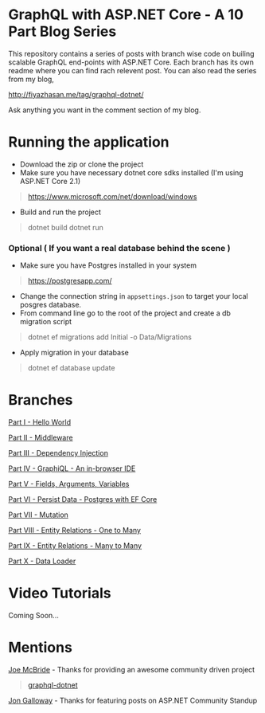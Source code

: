 # GraphQL with ASP.NET Core - A 10 Part Blog Series

This repository contains a series of posts with branch wise code on builing scalable GraphQL end-points with ASP.NET Core. Each branch has its own readme where you can find rach relevent post. You can also read the series from my blog, 

http://fiyazhasan.me/tag/graphql-dotnet/

Ask anything you want in the comment section of my blog.

# Running the application

* Download the zip or clone the project
* Make sure you have necessary dotnet core sdks installed (I'm using ASP.NET Core 2.1)
>  https://www.microsoft.com/net/download/windows
* Build and run the project
> dotnet build
> dotnet run

### Optional ( If you want a real database behind the scene )
* Make sure you have Postgres installed in your system
> https://postgresapp.com/
* Change the connection string in `appsettings.json` to target your local posgres database.
* From command line go to the root of the project and create a db migration script
> dotnet ef migrations add Initial -o Data/Migrations
* Apply migration in your database
> dotnet ef database update


# Branches

[Part I - Hello World](https://github.com/fiyazbinhasan/GraphQLCore/tree/Part_I_Hello_World)

[Part II - Middleware](https://github.com/fiyazbinhasan/GraphQLCore/tree/Part_II_Middleware)

[Part III - Dependency Injection](https://github.com/fiyazbinhasan/GraphQLCore/tree/Part_III_Dependency_Injection)

[Part IV - GraphiQL - An in-browser IDE](https://github.com/fiyazbinhasan/GraphQLCore/tree/Part_IV_GraphIQL)

[Part V - Fields, Arguments, Variables](https://github.com/fiyazbinhasan/GraphQLCore/tree/Part_V_Fields_Arguments_Variables)

[Part VI - Persist Data - Postgres with EF Core](https://github.com/fiyazbinhasan/GraphQLCore/tree/Part_VI_Persist_Data)

[Part VII - Mutation](https://github.com/fiyazbinhasan/GraphQLCore/tree/Part_VII_Mutation)

[Part VIII - Entity Relations - One to Many](https://github.com/fiyazbinhasan/GraphQLCore/tree/Part_VIII_Entity_Relations_One_To_Many)

[Part IX - Entity Relations - Many to Many](https://github.com/fiyazbinhasan/GraphQLCore/tree/Part_IX_Entity_Relationns_Many_To_Many)

[Part X - Data Loader](https://github.com/fiyazbinhasan/GraphQLCore/tree/Part_X_DataLoader)

# Video Tutorials

Coming Soon...

# Mentions

[Joe McBride](https://twitter.com/UICraftsman) - Thanks for providing an awesome community driven project 
> [graphql-dotnet](https://github.com/graphql-dotnet/graphql-dotnet)

[Jon Galloway](https://twitter.com/jongalloway) - Thanks for featuring posts on ASP.NET Community Standup


 
